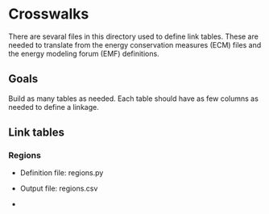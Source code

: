 # Crosswalks

There are sevaral files in this directory used to define link tables.  These are
needed to translate from the energy conservation measures (ECM) files and the
energy modeling forum (EMF) definitions.

## Goals
Build as many tables as needed.  Each table should have as few columns as needed
to define a linkage.

## Link tables

### Regions

* Definition file: regions.py
* Output file: regions.csv

*



